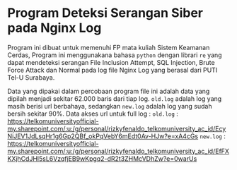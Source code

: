 # **Program Deteksi Serangan Siber pada Nginx Log**


Program ini dibuat untuk memenuhi FP mata kuliah Sistem Keamanan Cerdas, Program ini menggunakana bahasa `python` dengan librari `re` yang dapat mendeteksi serangan File Inclusion Attempt, SQL Injection, Brute Force Attack dan Normal pada log file Nginx Log yang berasal dari PUTI Tel-U Surabaya. 

Data yang dipakai dalam percobaan program file ini adalah data yang dipilah menjadi sekitar 62.000 baris dari tiap log. `old.log` adalah log yang masih berisi url berbahaya, sedangkan `new.log` adalah log yang sudah bersih sekitar 90%. Data akses url untuk full log :
`old.log` : https://telkomuniversityofficial-my.sharepoint.com/:u:/g/personal/rizkyfenaldo_telkomuniversity_ac_id/EcyNiJEV1JdLsqHr1g6Gp2QBf_okPqVebY6mEdt0Av-HJw?e=xA4cGs
`new.log` : https://telkomuniversityofficial-my.sharepoint.com/:u:/g/personal/rizkyfenaldo_telkomuniversity_ac_id/EfFXKXjhCdJHl5sL6VzqfjEB9wKpgq2-dR2t3ZHMcVDhZw?e=0warUs

